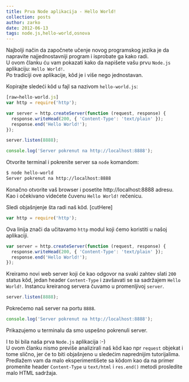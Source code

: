 ```yaml
---
title: Prva Node aplikacija - Hello World!
collection: posts
author: zarko
date: 2012-06-13
tags: node.js,hello-world,osnova
---
```



Najbolji način da započnete učenje novog programskog jezika je da napravite najjednostavniji program i isprobate ga kako radi.  
U ovom članku ću vam pokazati kako da napišete vašu prvu `Node.js` aplikaciju: `Hello World!`.  
Po tradiciji ove aplikacije, kôd je i više nego jednostavan.

Kopirajte sledeći kôd u fajl sa nazivom `hello-world.js`:

```javascript
[raw=hello-world.js]
var http = require('http');

var server = http.createServer(function (request, response) {
  response.writeHead(200, { 'Content-Type': 'text/plain' });
  response.end('Hello World!');
});

server.listen(8888);

console.log('Server pokrenut na http://localhost:8888');
```

Otvorite terminal i pokrenite server sa `node` komandom:

```bash
$ node hello-world
Server pokrenut na http://localhost:8888
```

Konačno otvorite vaš browser i posetite http://localhost:8888 adresu.  
Kao i očekivano videćete čuvenu `Hello World!` rečenicu.

Sledi objašnjenje šta radi naš kôd.
[cutHere]

```javascript
var http = require('http');
```
Ova linija znači da učitavamo `http` modul koji ćemo koristiti u našoj aplikaciji.

```javascript
var server = http.createServer(function (request, response) {
  response.writeHead(200, { 'Content-Type': 'text/plain' });
  response.end('Hello World!');
});
```
Kreiramo novi web server koji će kao odgovor na svaki zahtev slati `200` status kôd, jedan header `Content-Type` i zavšavati se sa sadržajem `Hello World!`. Instancu kreiranog servera čuvamo u promenljivoj `server`.

```javascript
server.listen(8888);
```
Pokrećemo naš server na portu `8888`.

```javascript
console.log('Server pokrenut na http://localhost:8888');
```
Prikazujemo u terminalu da smo uspešno pokrenuli server.


I to bi bila naša prva `Node.js` aplikacija :-)  
U ovom članku nismo previše analizirali naš kôd kao npr `request` objekat i tome slično, jer će to biti objašnjeno u sledećim naprednijim tutorijalima.
Predlažem vam da malo eksperimentišete sa kôdom kao da na primer promenite header `Content-Type` u `text/html` i `res.end()` metodi prosledite malo HTML sadržaja.